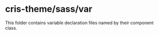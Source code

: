 # cris-theme/sass/var

This folder contains variable declaration files named by their component class.
